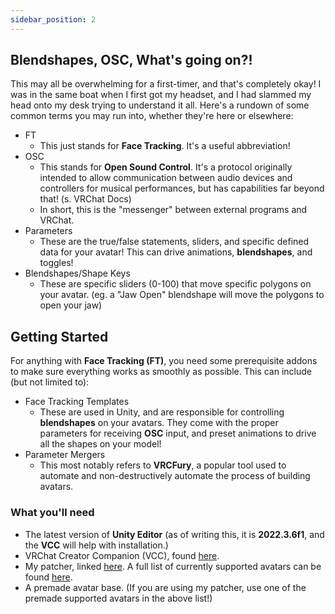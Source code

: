 ```yaml
---
sidebar_position: 2
---
```


## Blendshapes, OSC, What's going on?!

This may all be overwhelming for a first-timer, and that's completely okay! I was in the same boat when I first got my headset, and I had slammed my head onto my desk trying to understand it all. Here's a rundown of some common terms you may run into, whether they're here or elsewhere:

- FT
  - This just stands for **Face Tracking**. It's a useful abbreviation!
- OSC
  - This stands for **Open Sound Control**. It's a protocol originally intended to allow communication between audio devices and controllers for musical performances, but has capabilities far beyond that! (s. VRChat Docs)
  - In short, this is the "messenger" between external programs and VRChat.
- Parameters
  - These are the true/false statements, sliders, and specific defined data for your avatar! This can drive animations, **blendshapes**, and toggles!
- Blendshapes/Shape Keys
  - These are specific sliders (0-100) that move specific polygons on your avatar. (eg. a "Jaw Open" blendshape will move the polygons to open your jaw)

## Getting Started

For anything with **Face Tracking (FT)**, you need some prerequisite addons to make sure everything works as smoothly as possible. This can include (but not limited to):

- Face Tracking Templates
  - These are used in Unity, and are responsible for controlling **blendshapes** on your avatars. They come with the proper parameters for receiving **OSC** input, and preset animations to drive all the shapes on your model!
- Parameter Mergers
  - This most notably refers to **VRCFury**, a popular tool used to automate and non-destructively automate the process of building avatars. 
### What you'll need

- The latest version of **Unity Editor** (as of writing this, it is **2022.3.6f1**, and the **VCC** will help with installation.)
- VRChat Creator Companion (VCC), found [here](https://vrchat.com/download/vcc).
- My patcher, linked [here](https://github.com/hantnor/FTPatcher). A full list of currently supported avatars can be found [here](https://hantnor.gumroad.com).
- A premade avatar base. (If you are using my patcher, use one of the premade supported avatars in the above list!)